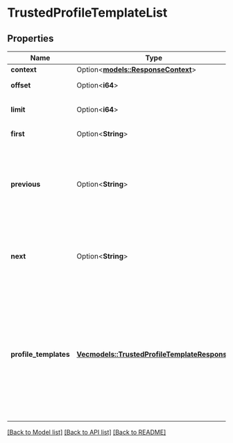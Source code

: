 # TrustedProfileTemplateList

## Properties

Name | Type | Description | Notes
------------ | ------------- | ------------- | -------------
**context** | Option<[**models::ResponseContext**](ResponseContext.md)> |  | [optional]
**offset** | Option<**i64**> | The offset of the current page. | [optional]
**limit** | Option<**i64**> | Optional size of a single page. | [optional][default to 20]
**first** | Option<**String**> | Link to the first page. | [optional]
**previous** | Option<**String**> | Link to the previous available page. If 'previous' property is not part of the response no previous page is available. | [optional]
**next** | Option<**String**> | Link to the next available page. If 'next' property is not part of the response no next page is available. | [optional]
**profile_templates** | [**Vec<models::TrustedProfileTemplateResponse>**](TrustedProfileTemplateResponse.md) | List of Profile Templates based on the query paramters and the page size. The profile_templates array is always part of the response but might be empty depending on the query parameter values provided. | 

[[Back to Model list]](../README.md#documentation-for-models) [[Back to API list]](../README.md#documentation-for-api-endpoints) [[Back to README]](../README.md)


